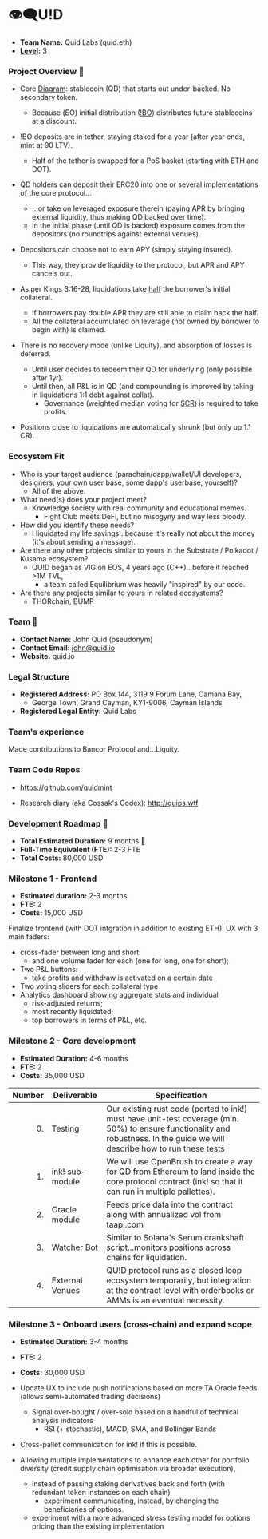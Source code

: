 # 👁‍🗨U!D

- **Team Name:** Quid Labs (quid.eth)
- **[Level](https://github.com/w3f/Grants-Program/tree/master#level_slider-levels):** 3

### Project Overview :page_facing_up:

- Core [Diagram](https://imgur.com/a/pH2WKgm): stablecoin (QD) that starts out under-backed. No secondary token.

  - Because (БО) initial distribution ([!BO](https://github.com/QuidMint/iBO)) distributes future stablecoins at a discount.

- !BO deposits are in tether, staying staked for a year (after year ends, mint at 90 LTV).
  - Half of the tether is swapped for a PoS basket (starting with ETH and DOT).

- QD holders can deposit their ERC20 into one or several implementations of the core protocol...
  - ...or take on leveraged exposure therein (paying APR by bringing external liquidity, thus making QD backed over time).
  - In the initial phase (until QD is backed) exposure comes from the depositors (no roundtrips against external venues). 

- Depositors can choose not to earn APY (simply staying insured).
  - This way, they provide liquidity to the protocol, but APR and APY cancels out. 

- As per Kings 3:16-28, liquidations take [half](https://twitter.com/QuidMint/status/1735926977683406950) the borrower's initial collateral.
  - If borrowers pay double APR they are still able to claim back the half.
  - All the collateral accumulated on leverage (not owned by borrower to begin with) is claimed. 
- There is no recovery mode (unlike Liquity), and absorption of losses is deferred.
  - Until user decides to redeem their QD for underlying (only possible after 1yr).
  - Until then, all P&L is in QD (and compounding is improved by taking in liquidations 1:1 debt against collat).
    - Governance (weighted median voting for [SCR](https://www.risk.net/definition/solvency-capital-requirement-scr#:~:text=The%20solvency%20capital%20requirement%20is,the%20course%20of%20a%20year.)) is required to take profits.
- Positions close to liquidations are automatically shrunk (but only up 1.1 CR).

### Ecosystem Fit

- Who is your target audience (parachain/dapp/wallet/UI developers, designers, your own user base, some dapp's userbase, yourself)?
  - All of the above.
- What need(s) does your project meet?
  - Knowledge society with real community and educational memes.
    - Fight Club meets DeFi, but no misogyny and way less bloody.
- How did you identify these needs?
  - I liquidated my life savings...because it's really not about the money (it's about sending a message).
- Are there any other projects similar to yours in the Substrate / Polkadot / Kusama ecosystem?  
  - QU!D began as VIG on EOS, 4 years ago (C++)...before it reached >1M TVL,
    - a team called Equilibrium was heavily "inspired" by our code.
- Are there any projects similar to yours in related ecosystems?
  - THORchain, BUMP 

### Team :busts_in_silhouette:

- **Contact Name:** John Quid (pseudonym)
- **Contact Email:** john@quid.io
- **Website:** quid.io

### Legal Structure

- **Registered Address:**  PO Box 144, 3119 9 Forum Lane, Camana Bay,
  - George Town, Grand Cayman, KY1-9006, Cayman Islands
- **Registered Legal Entity:** Quid Labs

### Team's experience

Made contributions to Bancor Protocol and...Liquity.

### Team Code Repos

- https://github.com/quidmint

- Research diary (aka Cossak's Codex): http://quips.wtf

### Development Roadmap :nut_and_bolt:

- **Total Estimated Duration:** 9 months 🐣
- **Full-Time Equivalent (FTE):**  2-3 FTE
- **Total Costs:** 80,000 USD

### Milestone 1 - Frontend

- **Estimated duration:** 2-3 months
- **FTE:**  2
- **Costs:** 15,000 USD

Finalize frontend (with DOT intgration in addition to existing ETH). UX with 3 main faders:  
- cross-fader between long and short: 
  - and one volume fader for each (one for long, one for short); 
- Two P&L buttons:  
  - take profits and withdraw is activated on a certain date
- Two voting sliders for each collateral type
- Analytics dashboard showing  aggregate stats and individual
  - risk-adjusted returns;
  - most recently liquidated;
  - top borrowers in terms of P&L, etc.

### Milestone 2 - Core development

- **Estimated Duration:** 4-6 months
- **FTE:**  2
- **Costs:** 35,000 USD

| Number | Deliverable | Specification |
| -----: | ----------- | ------------- |
| 0. | Testing | Our existing rust code (ported to ink!) must have unit-test coverage (min. 50%) to ensure functionality and robustness. In the guide we will describe how to run these tests |
| 1. | ink! sub-module | We will use OpenBrush to create a way for QD from Ethereum to land inside the core protocol contract (ink! so that it can run in multiple pallettes).
| 2. | Oracle module | Feeds price data into the contract along with annualized vol from taapi.com |
| 3. | Watcher Bot | Similar to Solana's Serum crankshaft script...monitors positions across chains for liquidation. |
| 4. | External Venues | QU!D protocol runs as a closed loop ecosystem temporarily, but integration at the contract level with orderbooks or AMMs is an eventual necessity. |

### Milestone 3 - Onboard users (cross-chain) and expand scope

- **Estimated Duration:** 3-4 months
- **FTE:**  2
- **Costs:** 30,000 USD

- Update UX to include push notifications based on more TA Oracle feeds (allows semi-automated trading decisions)
  - Signal over-bought / over-sold based on a handful of technical analysis indicators
    - RSI (+ stochastic), MACD, SMA, and Bollinger Bands
- Cross-pallet communication for ink! if this is possible.
- Allowing multiple implementations to enhance each other for portfolio diversity (credit supply chain optimisation via broader execution),
  - instead of passing staking derivatives back and forth (with redundant token instances on each chain)
    - experiment communicating, instead, by changing the beneficiaries of options.
  - experiment with a more advanced stress testing model for options pricing than the existing implementation


